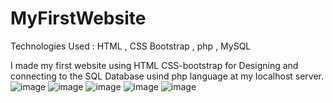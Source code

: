 ﻿# MyFirstWebsite

Technologies Used : HTML , CSS Bootstrap , php , MySQL

I made my first website using HTML CSS-bootstrap for Designing and connecting to the SQL Database usind php language at my localhost server.
![image](https://user-images.githubusercontent.com/44018172/213386077-d529db34-356f-42d7-ad7d-f66b3163e5c7.png)
![image](https://user-images.githubusercontent.com/44018172/213386141-c0884bef-6353-427d-bbea-d1883890c9e1.png)
![image](https://user-images.githubusercontent.com/44018172/213386194-46e0b941-bb79-4b91-8de8-9099ce9fc893.png)
![image](https://user-images.githubusercontent.com/44018172/213386421-99689129-3c40-4edd-91e5-835ee610eaa3.png)
![image](https://user-images.githubusercontent.com/44018172/213386644-b19823f4-b824-4bb0-8456-7a02e021c64d.png)
